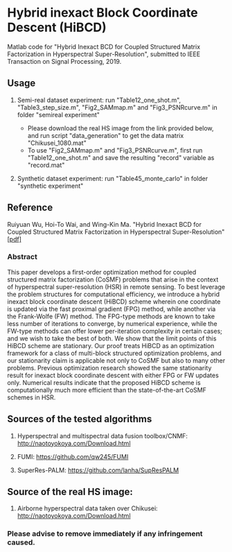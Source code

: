 # Hybrid inexact Block Coordinate Descent (HiBCD)
Matlab code for "Hybrid Inexact BCD for Coupled Structured Matrix Factorization in Hyperspectral Super-Resolution", submitted to IEEE Transaction on Signal Processing, 2019.

## Usage
1. Semi-real dataset experiment: run "Table12_one_shot.m", "Table3_step_size.m", "Fig2_SAMmap.m" and "Fig3_PSNRcurve.m" in folder "semireal experiment"
   * Please download the real HS image from the link provided below, and run script "data_generation" to get the data matrix "Chikusei_1080.mat"  
   * To use "Fig2_SAMmap.m" and "Fig3_PSNRcurve.m", first run "Table12_one_shot.m" and save the resulting "record" variable as "record.mat"

2. Synthetic dataset experiment: run "Table45_monte_carlo" in folder "synthetic experiment"

## Reference
Ruiyuan Wu, Hoi-To Wai, and Wing-Kin Ma. "Hybrid Inexact BCD for Coupled Structured Matrix Factorization in Hyperspectral Super-Resolution" [[pdf]](https://arxiv.org/pdf/1909.09183.pdf)

### Abstract
This paper develops a first-order optimization method for coupled structured matrix factorization (CoSMF) problems that arise in the context of hyperspectral super-resolution (HSR) in remote sensing. To best leverage the problem structures for computational efficiency, we introduce a hybrid inexact block coordinate descent (HiBCD) scheme wherein one coordinate is updated via the fast proximal gradient (FPG) method, while another via the Frank-Wolfe (FW) method. The FPG-type methods are known to take less number of iterations to converge, by numerical experience, while the FW-type methods can offer lower per-iteration complexity in certain cases; and we wish to take the best of both. We show that the limit points of this HiBCD scheme are stationary. Our proof treats HiBCD as an optimization framework for a class of multi-block structured optimization problems, and our stationarity claim is applicable not only to CoSMF but also to many other problems. Previous optimization research showed the same stationarity result for inexact block coordinate descent with either FPG or FW updates only. Numerical results indicate that the proposed HiBCD scheme is computationally much more efficient than the state-of-the-art CoSMF schemes in HSR.

## Sources of the tested algorithms
1. Hyperspectral and multispectral data fusion toolbox/CNMF: http://naotoyokoya.com/Download.html

2. FUMI: https://github.com/qw245/FUMI

3. SuperRes-PALM: https://github.com/lanha/SupResPALM

## Source of the real HS image:
1. Airborne hyperspectral data taken over Chikusei: http://naotoyokoya.com/Download.html

### Please advise to remove immediately if any infringement caused.
